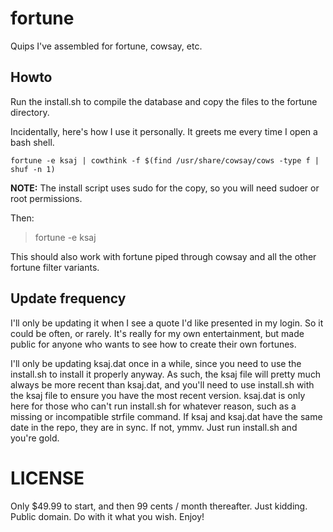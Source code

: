 # fortune
Quips I've assembled for fortune, cowsay, etc.

## Howto

Run the install.sh to compile the database and copy the files to the fortune directory.

Incidentally, here's how I use it personally. It greets me every time I open a bash shell.

```
fortune -e ksaj | cowthink -f $(find /usr/share/cowsay/cows -type f | shuf -n 1)
```

**NOTE:** The install script uses sudo for the copy, so you will need sudoer or root permissions.

Then:

> fortune -e ksaj

This should also work with fortune piped through cowsay and all the other fortune filter variants.

## Update frequency

I'll only be updating it when I see a quote I'd like presented in my login. So it could be often, or rarely. It's really for my own entertainment, but made public for anyone who wants to see how to create their own fortunes.

I'll only be updating ksaj.dat once in a while, since you need to use the install.sh to install it properly anyway. As such, the ksaj file will pretty much always be more recent than ksaj.dat, and you'll need to use install.sh with the ksaj file to ensure you have the most recent version. ksaj.dat is only here for those who can't run install.sh for whatever reason, such as a missing or incompatible strfile command.  If ksaj and ksaj.dat have the same date in the repo, they are in sync. If not, ymmv. Just run install.sh and you're gold.

# LICENSE

Only $49.99 to start, and then 99 cents / month thereafter. Just kidding. Public domain. Do with it what you wish. Enjoy!
